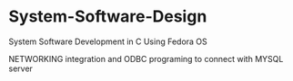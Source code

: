# System-Software-Design
System Software Development in C Using Fedora OS

NETWORKING integration and ODBC programing to connect with MYSQL server 
